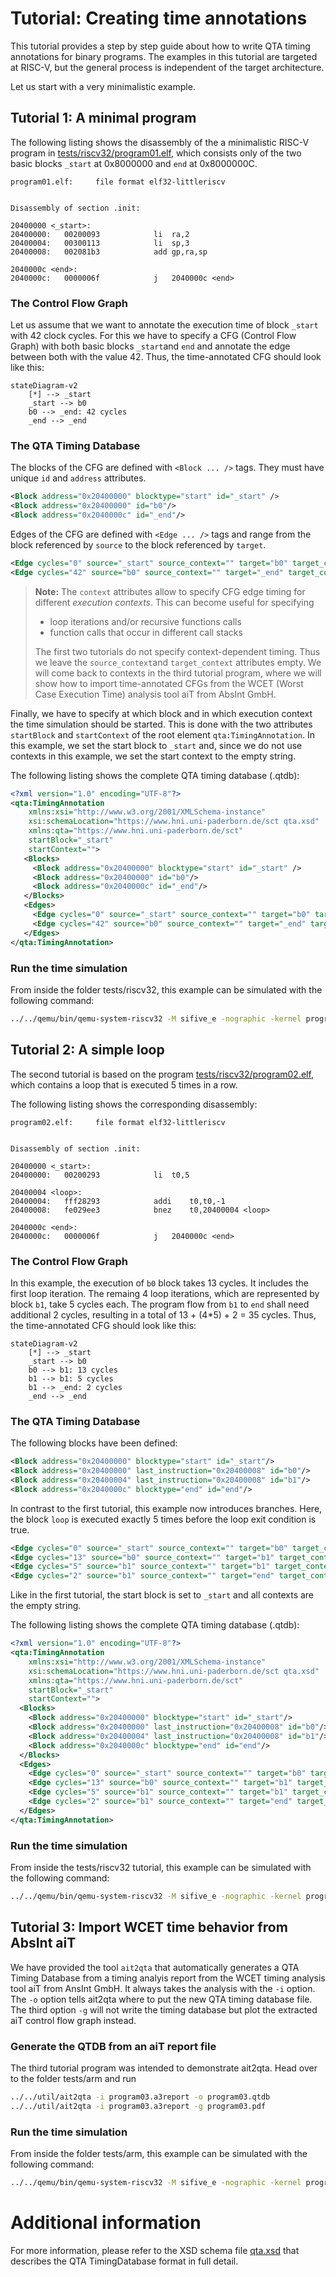 # Tutorial: Creating time annotations

This tutorial provides a step by step guide about how to write QTA timing annotations for binary programs. The examples in this tutorial are targeted at RISC-V, but the general process is independent of the target architecture.

Let us start with a very minimalistic example.

## Tutorial 1: A minimal program

The following listing shows the disassembly of the a minimalistic RISC-V program in [tests/riscv32/program01.elf](./tests/riscv32/program01.elf), which consists only of the two basic blocks `_start` at 0x8000000 and `end` at 0x8000000C.

```
program01.elf:     file format elf32-littleriscv


Disassembly of section .init:

20400000 <_start>:
20400000:	00200093          	li	ra,2
20400004:	00300113          	li	sp,3
20400008:	002081b3          	add	gp,ra,sp

2040000c <end>:
2040000c:	0000006f          	j	2040000c <end>
```

### The Control Flow Graph

Let us assume that we want to annotate the execution time of block `_start` with 42 clock cycles. For this we have to specify a CFG (Control Flow Graph) with both basic blocks `_start`and `end` and annotate the edge between both with the value 42. Thus, the time-annotated CFG should look like this:

```mermaid
stateDiagram-v2
    [*] --> _start
    _start --> b0
    b0 --> _end: 42 cycles
    _end --> _end
```

### The QTA Timing Database

The blocks of the CFG are defined with `<Block ... />` tags. They must have unique `id` and `address` attributes.

```xml
<Block address="0x20400000" blocktype="start" id="_start" />
<Block address="0x20400000" id="b0"/>
<Block address="0x2040000c" id="_end"/>
```

Edges of the CFG are defined with `<Edge ... />` tags and range from the block referenced by `source` to the block referenced by `target`.

```xml
<Edge cycles="0" source="_start" source_context="" target="b0" target_context=""/>
<Edge cycles="42" source="b0" source_context="" target="_end" target_context=""/>
```

> **Note:**
> The `context` attributes allow to specify CFG edge timing for different _execution contexts_. This can become useful for specifying
>
>   - loop iterations and/or recursive functions calls
>   - function calls that occur in different call stacks
>
> The first two tutorials do not specify context-dependent timing. Thus we leave the `source_context`and `target_context` attributes empty. We will come back to contexts in the third tutorial program, where we will show how to import time-annotated CFGs from the WCET (Worst Case Execution Time) analysis tool aiT from AbsInt GmbH.

Finally, we have to specify at which block and in which execution context the time simulation should be started. This is done with the two attributes `startBlock` and `startContext` of the root element `qta:TimingAnnotation`. In this example, we set the start block to `_start` and, since we do not use contexts in this example, we set the start context to the empty string.

The following listing shows the complete QTA timing database (.qtdb):

```xml
<?xml version="1.0" encoding="UTF-8"?>
<qta:TimingAnnotation
    xmlns:xsi="http://www.w3.org/2001/XMLSchema-instance"
    xsi:schemaLocation="https://www.hni.uni-paderborn.de/sct qta.xsd"
    xmlns:qta="https://www.hni.uni-paderborn.de/sct"
    startBlock="_start"
    startContext="">
   <Blocks>
     <Block address="0x20400000" blocktype="start" id="_start" />
     <Block address="0x20400000" id="b0"/>
     <Block address="0x2040000c" id="_end"/>
   </Blocks>
   <Edges>
     <Edge cycles="0" source="_start" source_context="" target="b0" target_context=""/>
     <Edge cycles="42" source="b0" source_context="" target="_end" target_context=""/>
   </Edges>
</qta:TimingAnnotation>
```

### Run the time simulation

From inside the folder tests/riscv32, this example can be simulated with the following command:

```bash
../../qemu/bin/qemu-system-riscv32 -M sifive_e -nographic -kernel program01.elf -plugin ../../libqta.so,qtdb=./program01.qtdb
```

## Tutorial 2: A simple loop

The second tutorial is based on the program [tests/riscv32/program02.elf](./tests/riscv32/program02.elf), which contains a loop that is executed 5 times in a row.

The following listing shows the corresponding disassembly:

```
program02.elf:     file format elf32-littleriscv


Disassembly of section .init:

20400000 <_start>:
20400000:	00200293          	li	t0,5

20400004 <loop>:
20400004:	fff28293          	addi	t0,t0,-1
20400008:	fe029ee3          	bnez	t0,20400004 <loop>

2040000c <end>:
2040000c:	0000006f          	j	2040000c <end>
```

### The Control Flow Graph

In this example, the execution of `b0` block takes 13 cycles. It includes the first loop iteration. The remaing 4 loop iterations, which are represented by block `b1`, take 5 cycles each. The program flow from `b1` to `end` shall need additional 2 cycles, resulting in a total of 13 + (4*5) + 2 = 35 cycles. Thus, the time-annotated CFG should look like this:

```mermaid
stateDiagram-v2
    [*] --> _start
    _start --> b0
    b0 --> b1: 13 cycles
    b1 --> b1: 5 cycles
    b1 --> _end: 2 cycles
    _end --> _end
```

### The QTA Timing Database

The following blocks have been defined:

```xml
<Block address="0x20400000" blocktype="start" id="_start"/>
<Block address="0x20400000" last_instruction="0x20400008" id="b0"/>
<Block address="0x20400004" last_instruction="0x20400008" id="b1"/>
<Block address="0x2040000c" blocktype="end" id="end"/>
```

In contrast to the first tutorial, this example now introduces branches. Here, the block `loop` is executed exactly 5 times before the loop exit condition is true.

```xml
<Edge cycles="0" source="_start" source_context="" target="b0" target_context=""/>
<Edge cycles="13" source="b0" source_context="" target="b1" target_context=""/>
<Edge cycles="5" source="b1" source_context="" target="b1" target_context=""/>
<Edge cycles="2" source="b1" source_context="" target="end" target_context=""/>
```

Like in the first tutorial, the start block is set to `_start` and all contexts are the empty string.

The following listing shows the complete QTA timing database (.qtdb):

```xml
<?xml version="1.0" encoding="UTF-8"?>
<qta:TimingAnnotation
    xmlns:xsi="http://www.w3.org/2001/XMLSchema-instance"
    xsi:schemaLocation="https://www.hni.uni-paderborn.de/sct qta.xsd"
    xmlns:qta="https://www.hni.uni-paderborn.de/sct"
    startBlock="_start"
    startContext="">
  <Blocks>
    <Block address="0x20400000" blocktype="start" id="_start"/>
    <Block address="0x20400000" last_instruction="0x20400008" id="b0"/>
    <Block address="0x20400004" last_instruction="0x20400008" id="b1"/>
    <Block address="0x2040000c" blocktype="end" id="end"/>
  </Blocks>
  <Edges>
    <Edge cycles="0" source="_start" source_context="" target="b0" target_context=""/>
    <Edge cycles="13" source="b0" source_context="" target="b1" target_context=""/>
    <Edge cycles="5" source="b1" source_context="" target="b1" target_context=""/>
    <Edge cycles="2" source="b1" source_context="" target="end" target_context=""/>
  </Edges>
</qta:TimingAnnotation>
```

### Run the time simulation

From inside the tests/riscv32 tutorial, this example can be simulated with the following command:

```bash
../../qemu/bin/qemu-system-riscv32 -M sifive_e -nographic -kernel program02.elf -plugin ../../libqta.so,qtdb=./program02.qtdb
```

## Tutorial 3: Import WCET time behavior from AbsInt aiT

We have provided the tool `ait2qta` that automatically generates a QTA Timing Database from a timing analyis report from the WCET timing analysis tool aiT from AnsInt GmbH. It always takes the analysis with the `-i` option.
The `-o` option tells ait2qta where to put the new QTA timing database file. The third option `-g` will not write the timing database but plot the extracted aiT control flow graph instead.

### Generate the QTDB from an aiT report file

The third tutorial program was intended to demonstrate ait2qta. Head over to the folder tests/arm and run
```bash
../../util/ait2qta -i program03.a3report -o program03.qtdb
../../util/ait2qta -i program03.a3report -g program03.pdf
```

### Run the time simulation

From inside the folder tests/arm, this example can be simulated with the following command:

```bash
../../qemu/bin/qemu-system-riscv32 -M sifive_e -nographic -kernel program03.elf -plugin ../../libqta.so,qtdb=./program03.qtdb
```

# Additional information

For more information, please refer to the XSD schema file [qta.xsd](/extra/xsd/qta.xsd) that describes the QTA TimingDatabase format in full detail.
